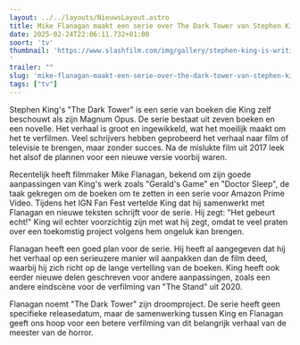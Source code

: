 ```yaml
---
layout: ../../layouts/NieuwsLayout.astro
title: Mike Flanagan maakt een serie over The Dark Tower van Stephen King
date: 2025-02-24T22:06:11.732+01:00
soort: 'tv'
thumbnail: 'https://www.slashfilm.com/img/gallery/stephen-king-is-writing-material-for-mike-flanagans-the-dark-tower-series/l-intro-1740423657.jpg
'
trailer: ""
slug: 'mike-flanagan-maakt-een-serie-over-the-dark-tower-van-stephen-king'
tags: ["tv"]
---
```


Stephen King's "The Dark Tower" is een serie van boeken die King zelf beschouwt
als zijn Magnum Opus. De serie bestaat uit zeven boeken en een novelle. Het
verhaal is groot en ingewikkeld, wat het moeilijk maakt om het te verfilmen.
Veel schrijvers hebben geprobeerd het verhaal naar film of televisie te brengen,
maar zonder succes. Na de mislukte film uit 2017 leek het alsof de plannen voor
een nieuwe versie voorbij waren.

Recentelijk heeft filmmaker Mike Flanagan, bekend om zijn goede aanpassingen van
King's werk zoals "Gerald's Game" en "Doctor Sleep", de taak gekregen om de
boeken om te zetten in een serie voor Amazon Prime Video. Tijdens het IGN Fan
Fest vertelde King dat hij samenwerkt met Flanagan en nieuwe teksten schrijft
voor de serie. Hij zegt: "Het gebeurt echt!" King wil echter voorzichtig zijn
met wat hij zegt, omdat te veel praten over een toekomstig project volgens hem
ongeluk kan brengen.

Flanagan heeft een goed plan voor de serie. Hij heeft al aangegeven dat hij het
verhaal op een serieuzere manier wil aanpakken dan de film deed, waarbij hij
zich richt op de lange vertelling van de boeken. King heeft ook eerder nieuwe
delen geschreven voor andere aanpassingen, zoals een andere eindscène voor de
verfilming van "The Stand" uit 2020.

Flanagan noemt "The Dark Tower" zijn droomproject. De serie heeft geen
specifieke releasedatum, maar de samenwerking tussen King en Flanagan geeft ons
hoop voor een betere verfilming van dit belangrijk verhaal van de meester van de
horror.